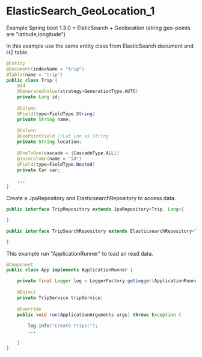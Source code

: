 # ElasticSearch_GeoLocation_1

Example Spring boot 1.3.0 + ElaticSearch + Geolocation (string geo-points are "latitude,longitude")

In this example use the same entity class from ElasticSearch document and H2 table.

```java
@Entity
@Document(indexName = "trip")
@Table(name = "trip")
public class Trip {
	@Id
	@GeneratedValue(strategy=GenerationType.AUTO)
	private Long id;
	
	@Column
	@Field(type=FieldType.String)
	private String name;
	
	@Column
	@GeoPointField //Lat Lon as String
	private String location;
	
	@OneToOne(cascade = {CascadeType.ALL})
	@JoinColumn(name = "id")
	@Field(type=FieldType.Nested)
	private Car car;
	
	...
}
```

Create a JpaRepository and ElasticsearchRepository to access data.

```java
public interface TripRepository extends JpaRepository<Trip, Long>{

}
```

```java
public interface TripSearchRepository extends ElasticsearchRepository<Trip, Long>{

}
```

This example run "ApplicationRunner" to load an read data.

```java
@Component
public class App implements ApplicationRunner {

	private final Logger log = LoggerFactory.getLogger(ApplicationRunner.class);
	
	@Inject
	private TripService tripService; 
	
	@Override
	public void run(ApplicationArguments args) throws Exception {
		
		log.info("Create Trips:");
		...
		
	}
}
```
